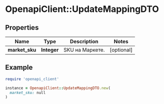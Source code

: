 # OpenapiClient::UpdateMappingDTO

## Properties

| Name | Type | Description | Notes |
| ---- | ---- | ----------- | ----- |
| **market_sku** | **Integer** | SKU на Маркете. | [optional] |

## Example

```ruby
require 'openapi_client'

instance = OpenapiClient::UpdateMappingDTO.new(
  market_sku: null
)
```

